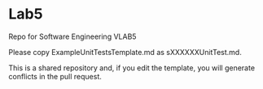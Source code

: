 # Lab5
Repo for Software Engineering VLAB5

Please copy ExampleUnitTestsTemplate.md as sXXXXXXUnitTest.md.

This is a shared repository and, if you edit the template, you will generate conflicts in the pull request. 
